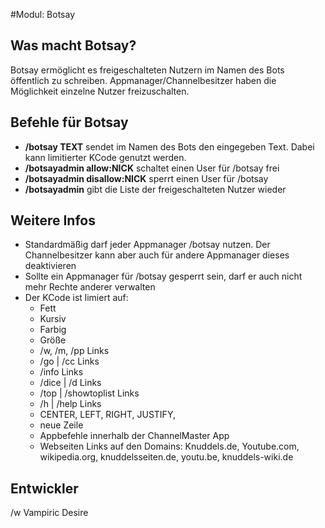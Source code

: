 #Modul: Botsay

## Was macht Botsay?
Botsay ermöglicht es freigeschalteten Nutzern im Namen des Bots öffentlich zu schreiben. Appmanager/Channelbesitzer haben die Möglichkeit einzelne Nutzer freizuschalten.

## Befehle für Botsay
* **/botsay TEXT** sendet im Namen des Bots den eingegeben Text. Dabei kann limitierter KCode genutzt werden.
* **/botsayadmin allow:NICK** schaltet einen User für /botsay frei
* **/botsayadmin disallow:NICK** sperrt einen User für /botsay
* **/botsayadmin** gibt die Liste der freigeschalteten Nutzer wieder

## Weitere Infos
* Standardmäßig darf jeder Appmanager /botsay nutzen. Der Channelbesitzer kann aber auch für andere Appmanager dieses deaktivieren
* Sollte ein Appmanager für /botsay gesperrt sein, darf er auch nicht mehr Rechte anderer verwalten
* Der KCode ist limiert auf:
    * Fett
    * Kursiv
    * Farbig
    * Größe
    * /w, /m, /pp Links
    * /go | /cc Links
    * /info Links
    * /dice | /d Links
    * /top | /showtoplist Links
    * /h | /help Links
    * CENTER, LEFT, RIGHT, JUSTIFY,
    * neue Zeile
    * Appbefehle innerhalb der ChannelMaster App
    * Webseiten Links auf den Domains: Knuddels.de, Youtube.com, wikipedia.org, knuddelsseiten.de, youtu.be, knuddels-wiki.de
    
## Entwickler
/w Vampiric Desire
